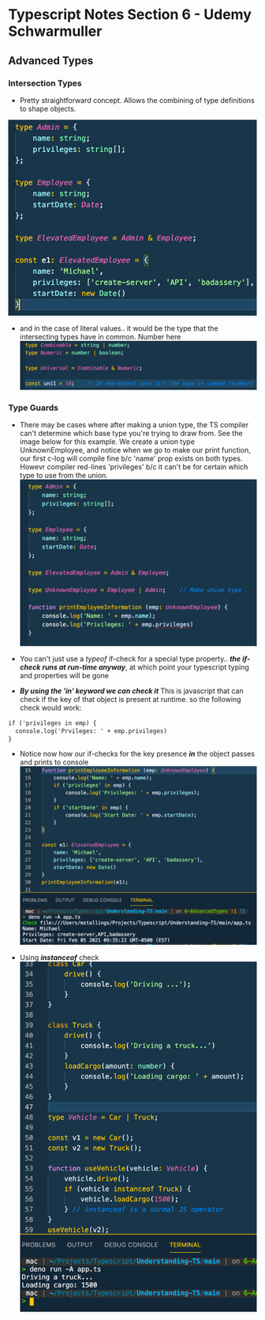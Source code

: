# Typescript Notes Section 6 - Udemy Schwarmuller

## Advanced Types

### Intersection Types

- Pretty straightforward concept. Allows the combining of type definitions to shape objects.

![TYPEINTERSECT](./typeInt_ts.png)

- and in the case of literal values.. it would be the type that the intersecting types have in common. Number here
  ![TYPEINT2](./typeInt2_ts.png)

### Type Guards

- There may be cases where after making a union type, the TS compiler can't determine which base type you're trying to draw from. See the image below for this example. We create a union type UnknownEmployee, and notice when we go to make our print function, our first c-log will compile fine b/c 'name' prop exists on both types. Howevr compiler red-lines 'privileges' b/c it can't be for certain which type to use from the union.
  ![TG1](./tg1_ts.png)

- You can't just use a _typeof_ if-check for a special type property.. **_the if-check runs at run-time anyway_**, at which point your typescript typing and properties will be gone

- **_By using the 'in' keyword we can check it_** This is javascript that can check if the key of that object is present at runtime. so the following check would work:

```
if ('privileges in emp) {
  console.log('Prvileges: ' + emp.privileges)
}
```

- Notice now how our if-checks for the key presence **_in_** the object passes and prints to console
  ![TG2](./tg2_ts.png)

- Using **_instanceof_** check
  ![TG3](./tg3_ts.png)
